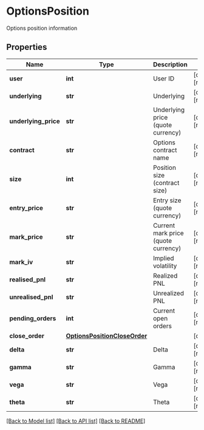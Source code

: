 # OptionsPosition

Options position information
## Properties
Name | Type | Description | Notes
------------ | ------------- | ------------- | -------------
**user** | **int** | User ID | [optional] [readonly] 
**underlying** | **str** | Underlying | [optional] [readonly] 
**underlying_price** | **str** | Underlying price (quote currency) | [optional] [readonly] 
**contract** | **str** | Options contract name | [optional] [readonly] 
**size** | **int** | Position size (contract size) | [optional] [readonly] 
**entry_price** | **str** | Entry size (quote currency) | [optional] [readonly] 
**mark_price** | **str** | Current mark price (quote currency) | [optional] [readonly] 
**mark_iv** | **str** | Implied volatility | [optional] [readonly] 
**realised_pnl** | **str** | Realized PNL | [optional] [readonly] 
**unrealised_pnl** | **str** | Unrealized PNL | [optional] [readonly] 
**pending_orders** | **int** | Current open orders | [optional] [readonly] 
**close_order** | [**OptionsPositionCloseOrder**](OptionsPositionCloseOrder.md) |  | [optional] 
**delta** | **str** | Delta | [optional] [readonly] 
**gamma** | **str** | Gamma | [optional] [readonly] 
**vega** | **str** | Vega | [optional] [readonly] 
**theta** | **str** | Theta | [optional] [readonly] 

[[Back to Model list]](../README.md#documentation-for-models) [[Back to API list]](../README.md#documentation-for-api-endpoints) [[Back to README]](../README.md)


